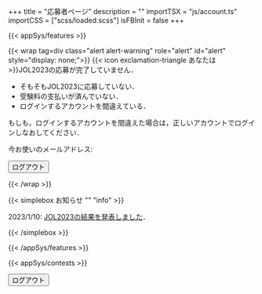 +++
title = "応募者ページ"
description = ""
importTSX = "js/account.ts"
importCSS = ["scss/loaded.scss"]
isFBInit = false
+++

{{< appSys/features >}}

{{< wrap tag=div class="alert alert-warning" role="alert" id="alert" style="display: none;">}}
{{< icon exclamation-triangle あなたは >}}JOL2023の応募が完了していません．

- そもそもJOL2023に応募していない．
- 受験料の支払いが済んでいない．
- ログインするアカウントを間違えている．

もしも，ログインするアカウントを間違えた場合は，正しいアカウントでログインしなおしてください．

今お使いのメールアドレス: <span class=user-email></span>

<button id="logout1" class="btn btn-danger btn-small">ログアウト</button>

{{< /wrap >}}

{{< simplebox お知らせ "" "info" >}}

2023/1/10: [JOL2023の結果を発表しました](/result/jol2023/)．

{{< /simplebox >}}

{{< /appSys/features >}}

{{< appSys/contests >}}

<button id="logout2" class="btn btn-danger btn-small mt-5">ログアウト</button>

